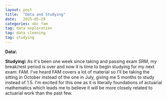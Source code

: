 ```yaml
---
layout: post
title:  "Data and Studying"
date:   2025-05-29
categories: vbc fam
tag: data exploration
tag: data cleaning
tag: studying
---
```

**Data**\\


**Studying**\\
As it's been one week since taking and passing exam SRM, my break/rest period is over and now it is time to begin studying for my next exam: FAM. I've heard FAM covers a lot of material so I'll be taking the sitting in October instead of the one in July, giving me 5 months to study instead of 1.5. I'm excited for this one as it is literally foundations of actuarial mathematics which leads me to believe it will be more closely related to actuarial work than the past few.
